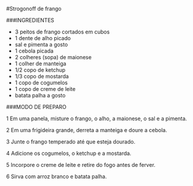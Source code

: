 #Strogonoff de frango

###INGREDIENTES

 - 3 peitos de frango cortados em cubos
 - 1 dente de alho picado
 - sal e pimenta a gosto
 - 1 cebola picada
 - 2 colheres (sopa) de maionese
 - 1 colher de manteiga
 - 1/2 copo de ketchup
 - 1/3 copo de mostarda
 - 1 copo de cogumelos
 - 1 copo de creme de leite
 - batata palha a gosto

###MODO DE PREPARO

 1 Em uma panela, misture o frango, o alho, a maionese, o sal e a pimenta.

 2 Em uma frigideira grande, derreta a manteiga e doure a cebola.

 3 Junte o frango temperado até que esteja dourado.

 4 Adicione os cogumelos, o ketchup e a mostarda.

 5 Incorpore o creme de leite e retire do fogo antes de ferver.

 6 Sirva com arroz branco e batata palha.